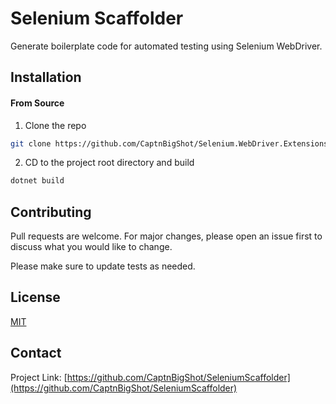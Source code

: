 # Selenium Scaffolder
Generate boilerplate code for automated testing using Selenium WebDriver.

## Installation

#### From Source
1. Clone the repo
```sh
git clone https://github.com/CaptnBigShot/Selenium.WebDriver.Extensions.git
```
2. CD to the project root directory and build
```sh
dotnet build
```

## Contributing
Pull requests are welcome. For major changes, please open an issue first to discuss what you would like to change.

Please make sure to update tests as needed.


## License
[MIT](https://choosealicense.com/licenses/mit/)


## Contact
Project Link: [https://github.com/CaptnBigShot/SeleniumScaffolder](https://github.com/CaptnBigShot/SeleniumScaffolder)
